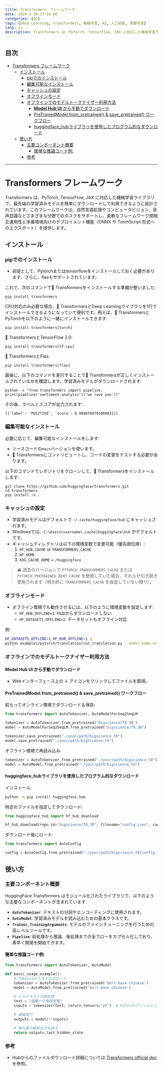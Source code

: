 ```yaml
---
title: Transformers　フレームワーク
date: 2024-3-30 17:10:00
categories: [AI]
tags: [Deep Learning, transformers, 機械学習, AI, 人工知能, 深層学習]
lang: ja
description: Transformers は、PyTorch, TensorFlow, JAX に対応した機械学習ライブラリで、最先端の学習済みモデルを簡単にダウンロードして利用できるように設計されています。このフレームワークは、自然言語処理やコンピュータビジョン、音声認識などさまざまな分野でのタスクをサポートし、柔軟なフレームワーク間相互運用性と本番環境向けのデプロイメント機能（ONNX や TorchScript 形式へのエクスポート）を提供します。
---
```


## 目次

- [Transformers フレームワーク](#transformers-%E3%83%95%E3%83%AC%E3%83%BC%E3%83%A0%E3%83%AF%E3%83%BC%E3%82%AF)
  - [インストール](#%E3%82%A4%E3%83%B3%E3%82%B9%E3%83%88%E3%83%BC%E3%83%AB)
    - [pipでのインストール](#pip%E3%81%A7%E3%81%AE%E3%82%A4%E3%83%B3%E3%82%B9%E3%83%88%E3%83%BC%E3%83%AB)
    - [編集可能なインストール](#%E7%B7%A8%E9%9B%86%E5%8F%AF%E8%83%BD%E3%81%AA%E3%82%A4%E3%83%B3%E3%82%B9%E3%83%88%E3%83%BC%E3%83%AB)
    - [キャッシュの設定](#%E3%82%AD%E3%83%A3%E3%83%83%E3%82%B7%E3%83%A5%E3%81%AE%E8%A8%AD%E5%AE%9A)
    - [オフラインモード](#%E3%82%AA%E3%83%95%E3%83%A9%E3%82%A4%E3%83%B3%E3%83%A2%E3%83%BC%E3%83%89)
    - [オフラインでのモデルトークナイザー利用方法](#%E3%82%AA%E3%83%95%E3%83%A9%E3%82%A4%E3%83%B3%E3%81%A7%E3%81%AE%E3%83%A2%E3%83%87%E3%83%AB%E3%83%88%E3%83%BC%E3%82%AF%E3%83%8A%E3%82%A4%E3%82%B6%E3%83%BC%E5%88%A9%E7%94%A8%E6%96%B9%E6%B3%95)
      - [**Model Hub UI** から手動でダウンロード](#model-hub-ui-%E3%81%8B%E3%82%89%E6%89%8B%E5%8B%95%E3%81%A7%E3%83%80%E3%82%A6%E3%83%B3%E3%83%AD%E3%83%BC%E3%83%89)
      - [PreTrainedModel.from\_pretrained() \& save\_pretrained() ワークフロー](#pretrainedmodelfrompretrained--savepretrained-%E3%83%AF%E3%83%BC%E3%82%AF%E3%83%95%E3%83%AD%E3%83%BC)
      - [huggingface\_hubライブラリを使用したプログラム的なダウンロード](#huggingfacehub%E3%83%A9%E3%82%A4%E3%83%96%E3%83%A9%E3%83%AA%E3%82%92%E4%BD%BF%E7%94%A8%E3%81%97%E3%81%9F%E3%83%97%E3%83%AD%E3%82%B0%E3%83%A9%E3%83%A0%E7%9A%84%E3%81%AA%E3%83%80%E3%82%A6%E3%83%B3%E3%83%AD%E3%83%BC%E3%83%89)
  - [使い方](#%E4%BD%BF%E3%81%84%E6%96%B9)
    - [主要コンポーネント概要](#%E4%B8%BB%E8%A6%81%E3%82%B3%E3%83%B3%E3%83%9D%E3%83%BC%E3%83%8D%E3%83%B3%E3%83%88%E6%A6%82%E8%A6%81)
      - [簡単な推論コード例:](#%E7%B0%A1%E5%8D%98%E3%81%AA%E6%8E%A8%E8%AB%96%E3%82%B3%E3%83%BC%E3%83%89%E4%BE%8B)
    - [参考](#%E5%8F%82%E8%80%83)


---

# Transformers フレームワーク

Transformers は、PyTorch, TensorFlow, JAX に対応した機械学習ライブラリで、最先端の学習済みモデルを簡単にダウンロードして利用できるように設計されています。このフレームワークは、自然言語処理やコンピュータビジョン、音声認識などさまざまな分野でのタスクをサポートし、柔軟なフレームワーク間相互運用性と本番環境向けのデプロイメント機能（ONNX や TorchScript 形式へのエクスポート）を提供します。


## インストール
### pipでのインストール

- 前提として、Pytorchまたはtensorflowをインストールしておく必要があります、さらに、flaxもサポートされています。


これで、次のコマンドで🤗 Transformersをインストールする準備が整いました:

```
pip install transformers
```

CPU対応のみ必要な場合、🤗 TransformersとDeep Learningライブラリを1行でインストールできるようになっていて便利です。例えば、🤗 TransformersとPyTorchを以下のように一緒にインストールできます:

```
pip install transformers[torch]
```

🤗 TransformersとTensorFlow 2.0:

```
pip install transformers[tf-cpu]
```

🤗 TransformersとFlax:

```
pip install transformers[flax]
```

最後に、以下のコマンドを実行することで🤗 Transformersが正しくインストールされているかを確認します。学習済みモデルがダウンロードされます:

```
python -c "from transformers import pipeline; print(pipeline('sentiment-analysis')('we love you'))"
```

その後、ラベルとスコアが出力されます:

```
[{'label': 'POSITIVE', 'score': 0.9998704791069031}]
```

### 編集可能なインストール

必要に応じて、編集可能なインストールをします:

- ソースコードの`main`バージョンを使います。
- 🤗 Transformersにコントリビュートし、コードの変更をテストする必要があります。

以下のコマンドでレポジトリをクローンして、🤗 Transformersをインストールします:

```
git clone https://github.com/huggingface/transformers.git
cd transformers
pip install -e .
```

### キャッシュの設定
- 学習済みモデルはデフォルトで `~/.cache/huggingface/hub` にキャッシュされます。
- Windowsでは、`C:\Users\username\.cache\huggingface\hub` がデフォルトです。
- キャッシュディレクトリは以下の環境変数で変更可能（優先順位順）:
  1. `HF_HUB_CACHE` or `TRANSFORMERS_CACHE`
  2. `HF_HOME`
  3. `XDG_CACHE_HOME` + `/huggingface`

> ⚠️ 過去のバージョンで `PYTORCH_TRANSFORMERS_CACHE` または `PYTORCH_PRETRAINED_BERT_CACHE` を使用していた場合、それらが引き続き使用されます（明示的に `TRANSFORMERS_CACHE` を設定していない限り）。


### オフラインモード
- オフライン環境でも動作させるには、以下のように環境変数を設定します:
  - `HF_HUB_OFFLINE=1`: Hubからダウンロードしない
  - `HF_DATASETS_OFFLINE=1`: データセットもオフライン対応

例:
```bash
HF_DATASETS_OFFLINE=1 HF_HUB_OFFLINE=1 \
python examples/pytorch/translation/run_translation.py --model_name_or_path google-t5/t5-small --dataset_name wmt16 --dataset_config ro-en ...
```


### オフラインでのモデルトークナイザー利用方法
#### **Model Hub UI** から手動でダウンロード
- Webインターフェース上の ↓ アイコンをクリックしてファイルを取得。

#### PreTrainedModel.from_pretrained() & save_pretrained() ワークフロー
前もってオンライン環境でダウンロード＆保存:
```python
from transformers import AutoTokenizer, AutoModelForSeq2SeqLM

tokenizer = AutoTokenizer.from_pretrained("bigscience/T0_3B")
model = AutoModelForSeq2SeqLM.from_pretrained("bigscience/T0_3B")

tokenizer.save_pretrained("./your/path/bigscience_t0")
model.save_pretrained("./your/path/bigscience_t0")
```

オフライン環境で再読み込み:
```python
tokenizer = AutoTokenizer.from_pretrained("./your/path/bigscience_t0")
model = AutoModel.from_pretrained("./your/path/bigscience_t0")
```

#### huggingface_hubライブラリを使用したプログラム的なダウンロード
インストール:
```bash
python -m pip install huggingface_hub
```

特定のファイルを指定してダウンロード:
```python
from huggingface_hub import hf_hub_download

hf_hub_download(repo_id="bigscience/T0_3B", filename="config.json", cache_dir="./your/path/bigscience_t0")
```

ダウンロード後にロード:
```python
from transformers import AutoConfig

config = AutoConfig.from_pretrained("./your/path/bigscience_t0/config.json")
```

## 使い方

### 主要コンポーネント概要

HuggingFace Transformers はモジュール化されたライブラリで、以下のような主要なコンポーネントが含まれています:

- **`AutoTokenizer`**: テキストの分詞やエンコーディングに使用されます。
- **`AutoModel`**: 学習済みモデルを読み込むための基本クラスです。
- **`Trainer`, `TrainingArguments`**: モデルのファインチューニングを行うための高レベルツールです。
- **`Pipeline`**: 前処理から推論、後処理までの全フローをカプセル化しており、素早く開発を開始できます。

#### 簡単な推論コード例:
```python
from transformers import AutoTokenizer, AutoModel

def basic_usage_example():
    # Tokenizerとモデルのロード
    tokenizer = AutoTokenizer.from_pretrained('bert-base-chinese')
    model = AutoModel.from_pretrained('bert-base-chinese')
    
    # 入力テキストの前処理
    text = "这是一个测试文本"
    inputs = tokenizer(text, return_tensors="pt")  # PyTorchテンソルとして返す
    
    # 推論実行
    outputs = model(**inputs)
    
    # 隠れ層の最終出力を返す
    return outputs.last_hidden_state
```


### 参考
- Hubからのファイルダウンロード詳細については [Transformers official doc](https://huggingface.co/docs/transformers) を参照。